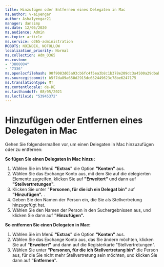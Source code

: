 ```yaml
---
title: Hinzufügen oder Entfernen eines Delegaten in Mac
ms.author: v-aiyengar
author: AshaIyengar21
manager: dansimp
ms.date: 12/05/2020
ms.audience: Admin
ms.topic: article
ms.service: o365-administration
ROBOTS: NOINDEX, NOFOLLOW
localization_priority: Normal
ms.collection: Adm_O365
ms.custom:
- "3800004"
- "7336"
ms.openlocfilehash: 90f9083d65a93cb6fc4f5ea3b8c1b378e209dc3a4500a29dbab04ef958ea93c7
ms.sourcegitcommit: b5f7da89a650d2915dc652449623c78be6247175
ms.translationtype: MT
ms.contentlocale: de-DE
ms.lasthandoff: 08/05/2021
ms.locfileid: "53945372"
---
```

# <a name="how-to-add-or-remove-a-delegate-in-mac"></a>Hinzufügen oder Entfernen eines Delegaten in Mac

Gehen Sie folgendermaßen vor, um einen Delegaten in Mac hinzuzufügen oder zu entfernen:

**So fügen Sie einen Delegaten in Mac hinzu:**

1. Wählen Sie im Menü **"Extras"** die Option **"Konten"** aus.
1. Wählen Sie das Exchange Konto aus, mit dem Sie auf die delegierten Elemente zugreifen, klicken Sie auf **"Erweitert"** und dann auf **"Stellvertretungen".**
1. Klicken Sie unter **"Personen, für die ich ein Delegat bin"** auf **"Hinzufügen".** .
1. Geben Sie den Namen der Person ein, die Sie als Stellvertretung hinzugefügt hat.
1. Wählen Sie den Namen der Person in den Suchergebnissen aus, und klicken Sie dann auf **"Hinzufügen".**
 
**So entfernen Sie einen Delegaten in Mac:**

1. Wählen Sie im Menü **"Extras"** die Option **"Konten"** aus.
1. Wählen Sie das Exchange Konto aus, das Sie ändern möchten, klicken Sie auf **"Erweitert"** und dann auf die Registerkarte "Stellvertretungen".
1. Wählen Sie unter **"Personen, für die ich Stellvertretung bin"** die Person aus, für die Sie nicht mehr Stellvertretung sein möchten, und klicken Sie dann auf **"Entfernen".**
